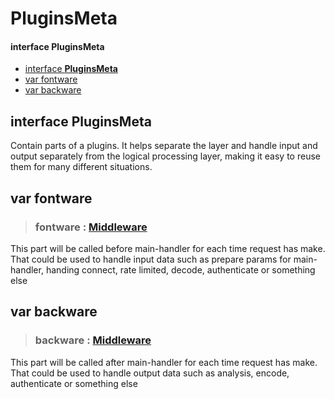 # PluginsMeta

#### interface **PluginsMeta**

* [interface **PluginsMeta**](pluginsmeta.md#interface-pluginsmeta-1)
* [var fontware](pluginsmeta.md#var-fontware)
* [var backware](pluginsmeta.md#var-backware)

## interface **PluginsMeta**

Contain parts of a plugins. It helps separate the layer and handle input and output separately from the logical processing layer, making it easy to reuse them for many different situations.

## var fontware

> ### **fontware** : [Middleware](https://github.com/hyron-group/reference/tree/40d0182386de8089e26b1cc05c3e887c4b505d69/api-reference/Middleware.md)

This part will be called before main-handler for each time request has make. That could be used to handle input data such as prepare params for main-handler, handing connect, rate limited, decode, authenticate or something else

## var backware

> ### **backware** : [Middleware](https://github.com/hyron-group/reference/tree/40d0182386de8089e26b1cc05c3e887c4b505d69/api-reference/Middleware.md)

This part will be called after main-handler for each time request has make. That could be used to handle output data such as analysis, encode, authenticate or something else

